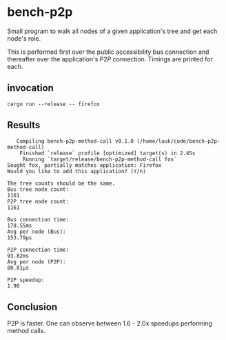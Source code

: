 # bench-p2p

Small program to walk all nodes of a given application's tree and get each node's role.

This is performed first over the public accessibility bus connection and thereafter over the application's P2P connection.
Timings are printed for each.

## invocation

```shell
cargo run --release -- firefox
```

## Results

```console
   Compiling bench-p2p-method-call v0.1.0 (/home/luuk/code/bench-p2p-method-call)
    Finished `release` profile [optimized] target(s) in 2.45s
     Running `target/release/bench-p2p-method-call fox`
Sought fox, partially matches application: Firefox
Would you like to add this application? (Y/n)

The tree counts should be the same.
Bus tree node count:                                                              1161
P2P tree node count:                                                              1161

Bus connection time:                                                          178.55ms
Avg per node (Bus):                                                           153.79µs

P2P connection time:                                                           93.82ms
Avg per node (P2P):                                                            80.81µs

P2P speedup:                                                                      1.90
```

## Conclusion

P2P is faster.
One can observe between 1.6 - 2.0x speedups performing method calls.
